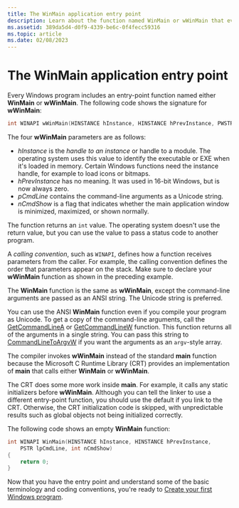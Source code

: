 ```yaml
---
title: The WinMain application entry point
description: Learn about the function named WinMain or wWinMain that every Windows program includes, and its parameters.
ms.assetid: 389da5d4-d0f9-4339-be6c-0f4fecc59316
ms.topic: article
ms.date: 02/08/2023
---
```


# The WinMain application entry point

Every Windows program includes an entry-point function named either **WinMain** or **wWinMain**. The following code shows the signature for **wWinMain**:

```cpp
int WINAPI wWinMain(HINSTANCE hInstance, HINSTANCE hPrevInstance, PWSTR pCmdLine, int nCmdShow);
```

The four **wWinMain** parameters are as follows:

- *hInstance* is the *handle to an instance* or handle to a module. The operating system uses this value to identify the executable or EXE when it's loaded in memory. Certain Windows functions need the instance handle, for example to load icons or bitmaps.
- *hPrevInstance* has no meaning. It was used in 16-bit Windows, but is now always zero.
- *pCmdLine* contains the command-line arguments as a Unicode string.
- *nCmdShow* is a flag that indicates whether the main application window is minimized, maximized, or shown normally.

The function returns an `int` value. The operating system doesn't use the return value, but you can use the value to pass a status code to another program.

A *calling convention*, such as `WINAPI`, defines how a function receives parameters from the caller. For example, the calling convention defines the order that parameters appear on the stack. Make sure to declare your **wWinMain** function as shown in the preceding example.

The **WinMain** function is the same as **wWinMain**, except the command-line arguments are passed as an ANSI string. The Unicode string is preferred.

You can use the ANSI **WinMain** function even if you compile your program as Unicode. To get a copy of the command-line arguments, call the [GetCommandLineA](/windows/desktop/api/processenv/nf-processenv-getcommandlinea) or [GetCommandLineW](/windows/win32/api/processenv/nf-processenv-getcommandlinew) function. This function returns all of the arguments in a single string. You can pass this string to [CommandLineToArgvW](/windows/desktop/api/shellapi/nf-shellapi-commandlinetoargvw) if you want the arguments as an `argv`-style array.

The compiler invokes **wWinMain** instead of the standard **main** function because the Microsoft C Runtime Library (CRT) provides an implementation of **main** that calls either **WinMain** or **wWinMain**.

The CRT does some more work inside **main**. For example, it calls any static initializers before **wWinMain**. Although you can tell the linker to use a different entry-point function, you should use the default if you link to the CRT. Otherwise, the CRT initialization code is skipped, with unpredictable results such as global objects not being initialized correctly.

The following code shows an empty **WinMain** function:

```cpp
int WINAPI WinMain(HINSTANCE hInstance, HINSTANCE hPrevInstance,
    PSTR lpCmdLine, int nCmdShow)
{
    return 0;
}
```

Now that you have the entry point and understand some of the basic terminology and coding conventions, you're ready to [Create your first Windows program](your-first-windows-program.md).

